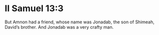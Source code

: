 # II Samuel 13:3

But Amnon had a friend, whose name was Jonadab, the son of Shimeah, David’s brother. And Jonadab was a very crafty man.
